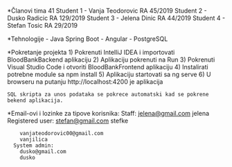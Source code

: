 *Članovi tima 41
  Student 1 - Vanja Teodorovic RA 45/2019
  Student 2 - Dusko Radicic RA 129/2019
  Student 3 - Jelena Dinic RA 44/2019
  Student 4 - Stefan Tosic RA 29/2019
  
*Tehnologije
    - Java Spring Boot 
    - Angular 
    - PostgreSQL 

*Pokretanje projekta
    1) Pokrenuti IntelliJ IDEA i importovati BloodBankBackend aplikaciju
    2) Aplikaciju pokrenuti na Run
    3) Pokrenuti Visual Studio Code i otvoriti BloodBankFrontend aplikaciju
    4) Instalirati potrebne module sa npm install
    5) Aplikaciju startovati sa ng serve 
    6) U browseru na putanju http://localhost:4200 je aplikacija
    
    SQL skripta za unos podataka se pokrece automatski kad se pokrene bekend aplikacija.
    
*Email-ovi i lozinke za tipove korisnika:
      Staff:
        jelena@gmail.com 
        jelena
      Registered user: 
        stefan@gmail.com
        stefke
        
        vanjateodorovic00@gmail.com
        vanjilica
      System admin: 
        dusko@gmail.com
        dusko

